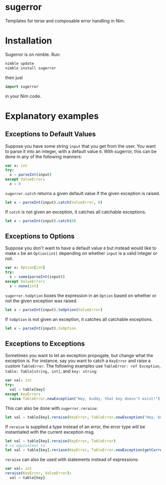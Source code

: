 # sugerror

Templates for terse and composable error handling in Nim.

# Installation

Sugerror is on nimble. Run:

```bash
nimble update
nimble install sugerror
```

then just

```nim
import sugerror
```

in your Nim code.

# Explanatory examples

## Exceptions to Default Values

Suppose you have some string `input` that you get from the user. You want to parse it into an integer,
with a default value `0`. With sugerror, this can be done in any of the following manners:

```nim
var x: int
try:
  x = parseInt(input)
except ValueError:
  x = 0
```

`sugerror.catch` returns a given default value if the given exception is raised.

```nim
let x = parseInt(input).catch(ValueError, 0)
```

If `catch` is not given an exception, it catches all catchable exceptions.

```nim
let x = parseInt(input).catch(0)
```

## Exceptions to Options

Suppose you don't want to have a default value `0` but instead would like to make `x` be an `Option[int]`
depending on whether `input` is a valid integer or not.

```nim
var x: Option[int]
try:
  x = some(parseInt(input))
except ValueError:
  x = none(int)
```

`sugerror.toOption` boxes the expression in an `Option` based on whether or not the given exception was raised.

```nim
let x = parseInt(input).toOption(ValueError)
```

If `toOption` is not given an exception, it catches all catchable exceptions.

```nim
let x = parseInt(input).toOption
```

## Exceptions to Exceptions

Sometimes you want to let an exception propogate, but change what the exception is. For instance, say
you want to catch a `KeyError` and raise a custom `TableError`. The following examples use
`TableError: ref Exception`, `table: Table[string, int]`, and `key: string`:

```nim
var val: int
try:
  val = table[key]
except KeyError:
  raise TableError.newException("Hey, buddy, that key doesn't exist!")
```

This can also be done with `sugerror.reraise`:

```nim
let val = table[key].reraise(KeyError, TableError.newException("Hey, buddy, that key doesn't exist!"))
```

If `reraise` is supplied a type instead of an error, the error type will be instantiated with the current
exception msg.

```nim
let val = table[key].reraise(KeyError, TableError)
# is equivalent to
let val = table[key].reriase(KeyError, TableError.newException(getCurrentExceptionMsg()))
```

`reraise` can also be used with statements instead of expressions:

```nim
var val: int
reraise(KeyError, ValueError):
  val = table[key]
```
